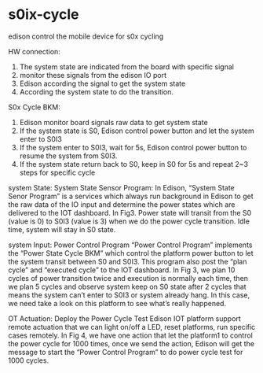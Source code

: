 # s0ix-cycle
edison control the mobile device for s0x cycling

HW connection:
1. The system state are indicated from the board with specific signal
2. monitor these signals from the edison IO port
3. Edison according the signal to get the system state
4. According the system state to do the transition. 

S0x Cycle BKM:
1.	Edison monitor board signals raw data to get system state
2.	If the system state is S0, Edison control power button and let the system enter to S0I3
3.	If the system enter to S0I3, wait for 5s, Edison control power button to resume the system from S0I3.
4.	If the system state return back to S0, keep in S0 for 5s and repeat 2~3 steps for specific cycle  

system State: System State Sensor Program:
In Edison, “System State Senor Program” is a services which always run background in Edison to get the raw data of the IO input and determine the power states which are delivered to the IOT dashboard. In Fig3. Power state will transit from the S0 (value is 0) to S0I3 (value is 3) when we do the power cycle transition. Idle time, system will stay in S0 state. 

system Input: Power Control Program
“Power Control Program” implements the “Power State Cycle BKM” which control the platform power button to let the system transit between S0 and S0I3. This program also post the “plan cycle” and “executed cycle” to the IOT dashboard. In Fig 3, we plan 10 cycles of power transition twice and execution is normally each time, then we plan 5 cycles and observe system keep on S0 state after 2 cycles that means the system can’t enter to S0I3 or system already hang. In this case, we need take a look on this platform to see what’s really happened. 

OT Actuation: Deploy the Power Cycle Test 
Edison IOT platform support remote actuation that we can light on/off a LED, reset platforms, run specific cases remotely. In Fig 4, we have one action that let the platform1 to control the power cycle for 1000 times, once we send the action, Edison will get the message to start the “Power Control Program” to do power cycle test for 1000 cycles.  



